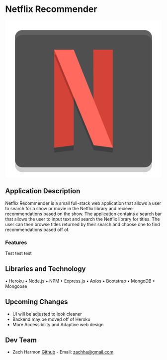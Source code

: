 # Netflix Recommender

![Netflix Recommender Logo](public/images/netflix_logo.png "Netflix Recommender Logo")

## Application Description

Netflix Recommender is a small full-stack web application that allows a user to search for a show or movie in the Netflix library and recieve recommendations based on the show. The application contains a search bar that allows the user to input text and search the Netflix library for titles. The user can then browse titles returned by their search and choose one to find recommendations based off of. 

### Features

Test test test

## Libraries and Technology

 • Heroku
 • Node.js
 • NPM
 • Express.js
 • Axios
 • Bootstrap
 • MongoDB
 • Mongoose

## Upcoming Changes

<ul>
 <li>UI will be adjusted to look cleaner </li>
 <li>Backend may be moved off of Heroku</li>
 <li>More Accessibility and Adaptive web design</li>
</ul>

## Dev Team
 
* Zach Harmon [Github](https://www.github.com/zachha) - Email: zachha@gmail.com
